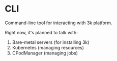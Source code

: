 # CLI

Command-line tool for interacting with 3k platform.

Right now, it's planned to talk with:
1. Bare-metal servers (for installing 3k)
2. Kubernetes (managing resources)
3. CPodManager (managing jobs)
